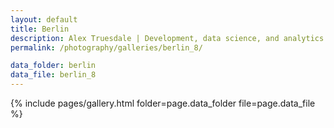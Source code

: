 ```yaml
---
layout: default
title: Berlin
description: Alex Truesdale | Development, data science, and analytics. Pursuing growth with boundless, interminable curiosity.
permalink: /photography/galleries/berlin_8/

data_folder: berlin
data_file: berlin_8
---
```

{% include pages/gallery.html folder=page.data_folder file=page.data_file %}
